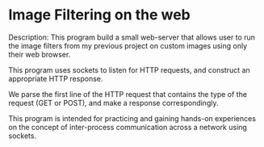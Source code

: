 # Image Filtering on the web
Description: This program build a small web-server that allows user to run the image filters from my previous project on custom images
using only their web browser.

This program uses sockets to listen for HTTP requests, and construct an appropriate HTTP response.

We parse the first line of the HTTP request that contains the type of the request (GET or POST), and make a response correspondingly.

This program is intended for practicing and gaining hands-on experiences on the concept of inter-process communication across a network 
using sockets.
